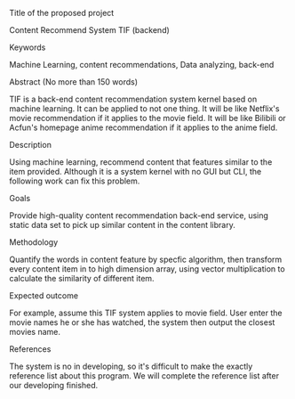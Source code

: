 Title of the proposed project

Content Recommend System TIF (backend)

Keywords

Machine Learning, content recommendations, Data analyzing, back-end

Abstract (No more than 150 words)

TIF is a back-end content recommendation system kernel based on machine learning. It can be applied to not one thing. It will be like Netflix's movie recommendation if it applies to the movie field. It will be like Bilibili or Acfun's homepage anime recommendation if it applies to the anime field.

Description

Using machine learning, recommend content that features similar to the item provided. Although it is a system kernel with no GUI but CLI, the following work can fix this problem.

Goals

Provide high-quality content recommendation back-end service, using static data set to pick up similar content in the content library.

Methodology

Quantify the words in content feature by specfic algorithm, then transform every content item in to high dimension array, using vector multiplication to calculate the similarity of different item.

Expected outcome

For example, assume this TIF system applies to movie field. User enter the movie names he or she has watched, the system then output the closest movies name.

References

The system is no in developing, so it's difficult to make the exactly reference list about this program. We will complete the reference list after our developing finished.